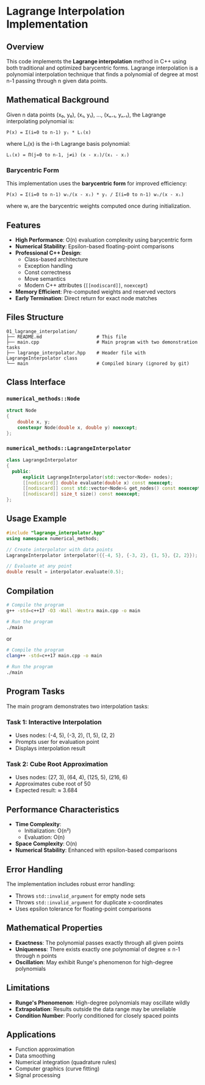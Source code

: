 # Lagrange Interpolation Implementation

## Overview

This code implements the **Lagrange interpolation** method in C++ using both traditional and optimized barycentric forms. 
Lagrange interpolation is a polynomial interpolation technique that finds a polynomial of degree at most n-1 passing through n given data points.

## Mathematical Background

Given n data points (x₀, y₀), (x₁, y₁), ..., (xₙ₋₁, yₙ₋₁), the Lagrange interpolating polynomial is:

```
P(x) = Σ(i=0 to n-1) yᵢ * Lᵢ(x)
```

where Lᵢ(x) is the i-th Lagrange basis polynomial:

```
Lᵢ(x) = Π(j=0 to n-1, j≠i) (x - xⱼ)/(xᵢ - xⱼ)
```

### Barycentric Form

This implementation uses the **barycentric form** for improved efficiency:

```
P(x) = Σ(i=0 to n-1) wᵢ/(x - xᵢ) * yᵢ / Σ(i=0 to n-1) wᵢ/(x - xᵢ)
```

where wᵢ are the barycentric weights computed once during initialization.

## Features

- **High Performance**: O(n) evaluation complexity using barycentric form
- **Numerical Stability**: Epsilon-based floating-point comparisons
- **Professional C++ Design**: 
  - Class-based architecture
  - Exception handling
  - Const correctness
  - Move semantics
  - Modern C++ attributes (`[[nodiscard]]`, `noexcept`)
- **Memory Efficient**: Pre-computed weights and reserved vectors
- **Early Termination**: Direct return for exact node matches

## Files Structure

```
01_lagrange_interpolation/
├── README.md                    # This file
├── main.cpp                     # Main program with two demonstration tasks
├── lagrange_interpolator.hpp    # Header file with LagrangeInterpolator class
└── main                         # Compiled binary (ignored by git)
```

## Class Interface

### `numerical_methods::Node`
```cpp
struct Node 
{
    double x, y;
    constexpr Node(double x, double y) noexcept;
};
```

### `numerical_methods::LagrangeInterpolator`
```cpp
class LagrangeInterpolator 
{
  public:
      explicit LagrangeInterpolator(std::vector<Node> nodes);
      [[nodiscard]] double evaluate(double x) const noexcept;
      [[nodiscard]] const std::vector<Node>& get_nodes() const noexcept;
      [[nodiscard]] size_t size() const noexcept;
};
```

## Usage Example

```cpp
#include "lagrange_interpolator.hpp"
using namespace numerical_methods;

// Create interpolator with data points
LagrangeInterpolator interpolator({{-4, 5}, {-3, 2}, {1, 5}, {2, 2}});

// Evaluate at any point
double result = interpolator.evaluate(0.5);
```

## Compilation

```bash
# Compile the program
g++ -std=c++17 -O3 -Wall -Wextra main.cpp -o main
```

```bash
# Run the program
./main
```

or

```bash
# Compile the program
clang++ -std=c++17 main.cpp -o main
```

```bash
# Run the program
./main
```

## Program Tasks

The main program demonstrates two interpolation tasks:

### Task 1: Interactive Interpolation
- Uses nodes: (-4, 5), (-3, 2), (1, 5), (2, 2)
- Prompts user for evaluation point
- Displays interpolation result

### Task 2: Cube Root Approximation
- Uses nodes: (27, 3), (64, 4), (125, 5), (216, 6)
- Approximates cube root of 50
- Expected result: ≈ 3.684

## Performance Characteristics

- **Time Complexity**: 
  - Initialization: O(n²)
  - Evaluation: O(n)
- **Space Complexity**: O(n)
- **Numerical Stability**: Enhanced with epsilon-based comparisons

## Error Handling

The implementation includes robust error handling:
- Throws `std::invalid_argument` for empty node sets
- Throws `std::invalid_argument` for duplicate x-coordinates
- Uses epsilon tolerance for floating-point comparisons

## Mathematical Properties

- **Exactness**: The polynomial passes exactly through all given points
- **Uniqueness**: There exists exactly one polynomial of degree ≤ n-1 through n points
- **Oscillation**: May exhibit Runge's phenomenon for high-degree polynomials

## Limitations

- **Runge's Phenomenon**: High-degree polynomials may oscillate wildly
- **Extrapolation**: Results outside the data range may be unreliable
- **Condition Number**: Poorly conditioned for closely spaced points

## Applications

- Function approximation
- Data smoothing
- Numerical integration (quadrature rules)
- Computer graphics (curve fitting)
- Signal processing

